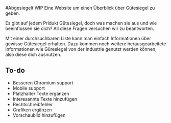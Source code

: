 #Abgesiegelt WIP
Eine Website um einen Überblick über Gütesiegel zu geben.

Es gibt auf jedem Pridukt Gütesiegel, doch was machen sie aus und wie beeinflussen sie dich? All diese Fragen versuchen wir zu beantworten.

Mit einer durchsuchbaren Liste kann man einfach Informationen über gewisse Gütesiegel erhalten. Dazu kommen noch weitere herausgearbeitete Informationen wie Güresiegel von der Industrie genutzt werden können, also diese dich ausnutzen.

## To-do
* Besseren Chromium support
* Mobile support
* Platzhalter Texte ergänzen
* Interesannte Texte hinzufügen
* Rechtschreibfehler
* Grafiken ergänzen
* Vorschaubild hinzufügen
